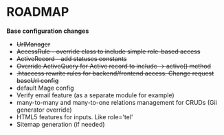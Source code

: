  # ROADMAP
 
 **Base configuration changes**
 
 * ~~UrlManager~~
 * ~~AccessRule - override class to include simple role-based access~~
 * ~~ActiveRecord - add statuses constants~~
 * ~~Override ActiveQuery for Active record to include -> active() method~~
 * ~~.htaccess rewrite rules for backend/frontend access. Change request baseUrl config~~
 * default Mage config
 * Verify email feature (as a separate module for example)
 * many-to-many and many-to-one relations management for CRUDs (Gii generator override)
 * HTML5 features for inputs. Like role='tel'
 * Sitemap generation (if needed)
